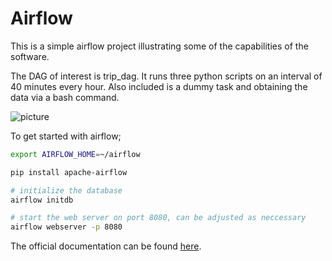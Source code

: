 # Airflow

This is a simple airflow project illustrating some of the capabilities of the software.

The DAG of interest is trip_dag. It runs three python scripts on an interval of 40 minutes every hour.  Also included is a dummy task and 
obtaining the data via a bash command.

![picture](https://github.com/dannylwe/projects/blob/master/airflow_example/screen_airflow.png) 

To get started with airflow;

```sh
export AIRFLOW_HOME=~/airflow

pip install apache-airflow

# initialize the database
airflow initdb

# start the web server on port 8080, can be adjusted as neccessary
airflow webserver -p 8080
```

The official documentation can be found [here](https://airflow.apache.org/index.html).
